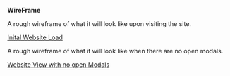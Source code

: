 **WireFrame**

A rough wireframe of what it will look like upon visiting the site.

[Inital Website Load](https://i.imgur.com/yLde51K.png)

A rough wireframe of what it will look like when there are no open modals.

[Website View with no open Modals](https://i.imgur.com/htM02ie.png)
